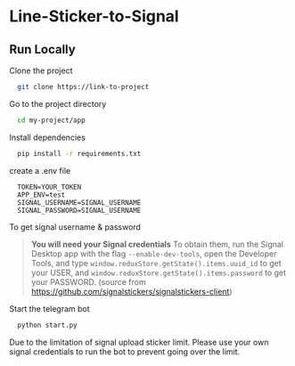 # Line-Sticker-to-Signal

## Run Locally

Clone the project

```bash
  git clone https://link-to-project
```

Go to the project directory

```bash
  cd my-project/app
```

Install dependencies

```bash
  pip install -r requirements.txt
```

create a .env file

```
  TOKEN=YOUR_TOKEN
  APP_ENV=test
  SIGNAL_USERNAME=SIGNAL_USERNAME
  SIGNAL_PASSWORD=SIGNAL_USERNAME
```

To get signal username & password

> **You will need your Signal credentials** To obtain them, run the Signal Desktop
> app with the flag `--enable-dev-tools`, open the Developer Tools, and type
> `window.reduxStore.getState().items.uuid_id` to get your USER, and
> `window.reduxStore.getState().items.password` to get your PASSWORD.
> (source from https://github.com/signalstickers/signalstickers-client)

Start the telegram bot

```bash
  python start.py
```

Due to the limitation of signal upload sticker limit. Please use your own signal credentials to run the bot to prevent going over the limit.
